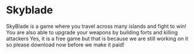 # Skyblade
SkyBlade is a game where you travel across many islands and fight to win!
You are also able to upgrade your weapons by building forts and killing attackers
Yes, it is a free game but that is because we are still working on it so please download now before we make it paid!
